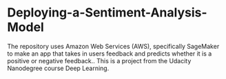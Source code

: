 # Deploying-a-Sentiment-Analysis-Model
The repository uses Amazon Web Services (AWS), specifically SageMaker to make an app that takes in users feedback and predicts whether it is a positive or negative feedback.. This is a project from the Udacity Nanodegree course Deep Learning.

